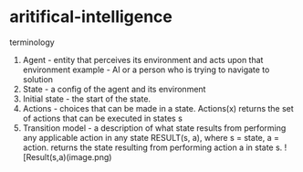 # aritifical-intelligence

terminology
1. Agent - entity that perceives its environment and acts upon that environment
    example - AI or a person who is trying to navigate to solution
2. State - a config of the agent and its environment
3. Initial state - the start of the state. 
4. Actions - choices that can be made in a state. 
    Actions(x) returns the set of actions that can be executed in states s
5. Transition model - a description of what state results from performing any applicable action in any state
    RESULT(s, a), where s = state, a = action. 
    returns the state resulting from performing action a in state s.
![Result(s,a)(image.png)